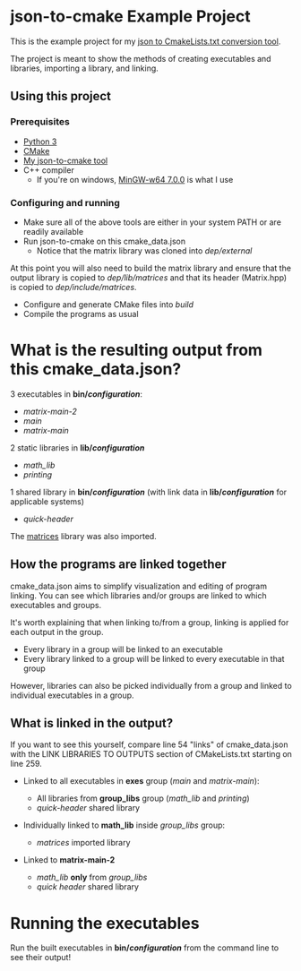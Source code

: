 # json-to-cmake Example Project
This is the example project for my [json to CmakeLists.txt conversion tool](https://github.com/scupit/json-to-cmake-rewrite).

The project is meant to show the methods of creating executables and libraries, importing a library, and linking.

## Using this project
### Prerequisites
* [Python 3](https://www.python.org/downloads/)
* [CMake](https://cmake.org/download/)
* [My json-to-cmake tool](https://github.com/scupit/json-to-cmake-rewrite)
* C++ compiler
  - If you're on windows, [MinGW-w64 7.0.0](https://sourceforge.net/projects/mingw-w64/) is what I use

### Configuring and running
* Make sure all of the above tools are either in your system PATH or are readily available
* Run json-to-cmake on this cmake_data.json
  - Notice that the matrix library was cloned into *dep/external*

At this point you will also need to build the matrix library and ensure that the output library is copied to
*dep/lib/matrices* and that its header (Matrix.hpp) is copied to *dep/include/matrices*.

* Configure and generate CMake files into *build*
* Compile the programs as usual

# What is the resulting output from this cmake_data.json?
3 executables in **bin/*configuration***:
  * *matrix-main-2*
  * *main*
  * *matrix-main*

2 static libraries in **lib/*configuration***
  * *math_lib*
  * *printing*

1 shared library in **bin/*configuration*** (with link data in **lib/*configuration*** for applicable systems)
  * *quick-header*

The [matrices](https://github.com/scupit/basic-matrices) library was also imported.

## How the programs are linked together
cmake_data.json aims to simplify visualization and editing of program linking. You can see which libraries and/or
groups are linked to which executables and groups.

It's worth explaining that when linking to/from a group, linking is applied for each output in the group.
  * Every library in a group will be linked to an executable
  * Every library linked to a group will be linked to every executable in that group

However, libraries can also be picked individually from a group and linked to individual executables in a group.

## What is linked in the output?
If you want to see this yourself, compare line 54 "links" of cmake_data.json with the LINK LIBRARIES TO OUTPUTS section
of CMakeLists.txt starting on line 259.

* Linked to all executables in **exes** group (*main* and *matrix-main*):
  - All libraries from **group_libs** group (*math_lib* and *printing*) 
  - *quick-header* shared library

* Individually linked to **math_lib** inside *group_libs* group:
  - *matrices* imported library

* Linked to **matrix-main-2**
  - *math_lib* **only** from *group_libs*
  - *quick header* shared library

# Running the executables
Run the built executables in **bin/*configuration*** from the command line to see their output! 